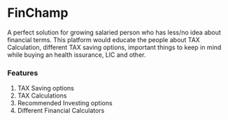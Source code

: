 # FinChamp

A perfect solution for growing salaried person who has less/no idea about financial terms. This platform would educate the people about TAX Calculation, different TAX saving options, important things to keep in mind while buying an health issurance, LIC and other. 

### Features

1. TAX Saving options
2. TAX Calculations
3. Recommended Investing options
4. Different Financial Calculators 